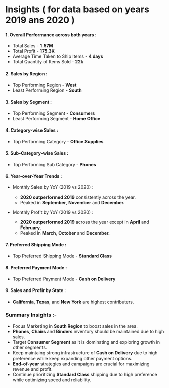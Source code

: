 # Insights ( for data based on years 2019 ans 2020 )

#### 1. Overall Performance across both years :
   - Total Sales - **1.57M**
   - Total Profit - **175.3K**
   - Average Time Taken to Ship Items - **4 days**
   - Total Quantity of Items Sold - **22k**

#### 2. Sales by Region :
   - Top Performing Region - **West**
   - Least Performing Region - **South**

#### 3. Sales by Segment :
   - Top Performing Segment - **Consumers**
   - Least Performing Segment - **Home Office**

#### 4. Category-wise Sales :
   - Top Performing Category - **Office Supplies**

#### 5. Sub-Category-wise Sales :
   - Top Performing Sub Category - **Phones**

#### 6. Year-over-Year Trends :
   - Monthly Sales by YoY (2019 vs 2020) :
     
     - **2020 outperformed 2019** consistently across the year.
     - Peaked in **September**, **November** and **December.**
       
   - Monthly Profit by YoY (2019 vs 2020) :
     
     - **2020 outperformed 2019** across the year except in **April** and **February**.
     - Peaked in **March**, **October** and **December.**

#### 7. Preferred Shipping Mode :
   - Top Preferred Shipping Mode - **Standard Class**

#### 8. Preferred Payment Mode :
   - Top Preferred Payment Mode - **Cash on Delivery**

#### 9. Sales and Profir by State :
   - **California**, **Texas**, and **New York** are highest contributers.


### Summary Insights :-
- Focus Marketing in **South Region** to boost sales in the area.
- **Phones**, **Chairs** and **Binders** inventory should be maintained due to high sales.
- Target **Consumer Segment** as it is dominating and exploring growth in other segments.
- Keep maintaing strong infrastructure of **Cash on Delivery** due to high preference while keep expanding other payment options.
- **End-of-year** strategies and campaigns are crucial for maximizing revenue and profit.
- Continue prioritizing **Standard Class** shipping due to high preference while optimizing speed and reliability.





